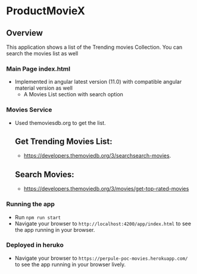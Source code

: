 # ProductMovieX

## Overview

This application shows a list of the Trending movies Collection.
You can search the movies list as well

### Main Page index.html

- Implemented in angular latest version (11.0) with compatible angular material version as well
  - A Movies List section with search option

### Movies Service

- Used themoviesdb.org to get the list.

   ## Get Trending Movies List: 
   - https://developers.themoviedb.org/3/searchsearch-movies.
  
   ## Search Movies:
   - https://developers.themoviedb.org/3/movies/get-top-rated-movies

### Running the app

- Run `npm run start`
- Navigate your browser to `http://localhost:4200/app/index.html` to see the app running in your browser.

### Deployed in heruko

- Navigate your browser to `https://perpule-poc-movies.herokuapp.com/` to see the app running in your browser lively.